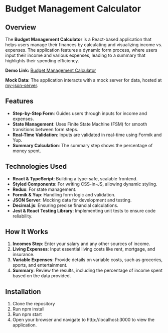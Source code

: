# Budget Management Calculator

## Overview

The **Budget Management Calculator** is a React-based application that helps users manage their finances by calculating and visualizing income vs. expenses. The application features a dynamic form process, where users input their income and various expenses, leading to a summary that highlights their spending efficiency.

**Demo Link:** [Budget Management Calculator](https://yardencohavi.github.io/fsm-budget/)

**Mock Data:** The application interacts with a mock server for data, hosted at [my-json-server](https://my-json-server.typicode.com/yardencohavi/backend-db).

## Features

- **Step-by-Step Form**: Guides users through inputs for income and expenses.
- **State Management**: Uses Finite State Machine (FSM) for smooth transitions between form steps.
- **Real-Time Validation**: Inputs are validated in real-time using Formik and Yup.
- **Summary Calculation**: The summary step shows the percentage of money spent.

## Technologies Used

- **React & TypeScript**: Building a type-safe, scalable frontend.
- **Styled Components**: For writing CSS-in-JS, allowing dynamic styling.
- **Redux**: For state management.
- **Formik & Yup**: Handling form logic and validation.
- **JSON Server**: Mocking data for development and testing.
- **Decimal.js**: Ensuring precise financial calculations.
- **Jest & React Testing Library**: Implementing unit tests to ensure code reliability.

## How It Works

1. **Incomes Step**: Enter your salary and any other sources of income.
2. **Living Expenses**: Input essential living costs like rent, mortgage, and insurance.
3. **Variable Expenses**: Provide details on variable costs, such as groceries, sports, and entertainment.
4. **Summary**: Review the results, including the percentage of income spent based on the data provided.

## Installation

1. Clone the repository
2. Run npm install
3. Run npm start
4. Open your browser and navigate to http://localhost:3000 to view the application.

